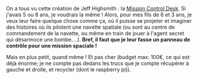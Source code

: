 On a tous vu cette création de Jeff Highsmith : la [Mission Control Desk](http://makezine.com/projects/mission-control-desk). Si j'avais 5 ou 8 ans, je voudrais la même ! Alors, pour mes fils de 6 et 3 ans, je veux leur faire quelque chose comme ça, où il puisse se projeter et imaginer des histoires où ils pilotent une navette spatiale (ou sont au centre de commandement de la navette, ou même en train de jouer à l'agent secret qui désarmoce une bombe....).
**Bref, il faut que je leur fasse un panneau de contrôle pour une mission spaciale !**

Mais en plus petit, quand même ! Et pas cher (budget max: 100€, ce qui est déjà énorme; je ne compte pas dedans les trucs que je compte récupérer à gauche et droite, et recycler (dont le raspberry pi)).
